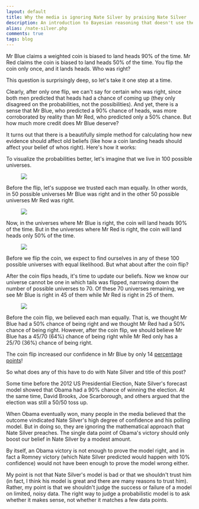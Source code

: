 ```yaml
---
layout: default
title: Why the media is ignoring Nate Silver by praising Nate Silver
description: An introduction to Bayesian reasoning that doesn't use the phrase Bayesian reasoning. Until now. Oops.
alias: /nate-silver.php
comments: true
tags: blog
---
```


<p>Mr Blue claims a weighted coin is biased to land heads 90% of the time. Mr Red claims the coin is biased to land heads 50% of the time. You flip the coin only once, and it lands heads. Who was right?
</p>

<p>This question is surprisingly deep, so let's take it one step at a time.
</p>

<p>Clearly, after only one flip, we can't say for certain who was right, since both men predicted that heads had a chance of coming up (they only disagreed on the probabilities, not the possibilities). And yet, there is a sense that Mr Blue, who predicted a 90% chance of heads, was more corroborated by reality than Mr Red, who predicted only a 50% chance. But how much more credit does Mr Blue deserve?
</p>

<p>It turns out that there is a beautifully simple method for calculating how new evidence should affect old beliefs (like how a coin landing heads should affect your belief of whos right). Here's how it works:
</p>

<p>To visualize the probabilities better, let's imagine that we live in 100 possible universes.
</p>

<figure>
<img src="{{site.url}}/img/universes100.gif" />
</figure>

<p>Before the flip, let's suppose we trusted each man equally. In other words, in 50 possible universes Mr Blue was right and in the other 50 possible universes Mr Red was right.
</p>

<figure>
<img src="{{site.url}}/img/universes50-50.gif" />
</figure>

<p>Now, in the universes where Mr Blue is right, the coin will land heads 90% of the time. But in the universes where Mr Red is right, the coin will land heads only 50% of the time.
</p>

<figure>
<img src="{{site.url}}/img/universes-45-5-25-25.gif" />
</figure>

<p>Before we flip the coin, we expect to find ourselves in any of these 100 possible universes with equal likelihood. But what about after the coin flip?
</p>

<p>After the coin flips heads, it's time to update our beliefs. Now we know our universe cannot be one in which tails was flipped, narrowing down the number of possible universes to 70. Of these 70 universes remaining, we see Mr Blue is right in 45 of them while Mr Red is right in 25 of them.
</p>

<figure>
<img src="{{site.url}}/img/universes45-25.gif" />
</figure>

<p>Before the coin flip, we believed each man equally. That is, we thought Mr Blue had a 50% chance of being right and we thought Mr Red had a 50% chance of being right. However, after the coin flip, we should believe Mr Blue has a 45/70 (64%) chance of being right while Mr Red only has a 25/70 (36%) chance of being right.
</p>

<p>The coin flip increased our confidence in Mr Blue by only 14 <a href="http://xkcd.com/985/">percentage points</a>!
</p>


<p>So what does any of this have to do with Nate Silver and title of this post?</p>

<p>Some time before the 2012 US Presidential Election, Nate Silver's forecast model showed that Obama had a 90% chance of winning the election. At the same time, David Brooks, Joe Scarborough, and others argued that the election was still a 50/50 toss up.</p>

<p>When Obama eventually won, many people in the media believed that the outcome vindicated Nate Silver's high degree of confidence and his polling model. But in doing so, they are ignoring the mathematical approach that Nate Silver preaches. The single data point of Obama's victory should only boost our belief in Nate Silver by a modest amount.
</p>

<p>By itself, an Obama victory is not enough to prove the model right, and in fact a Romney victory (which Nate Silver predicted would happen with 10% confidence) would not have been enough to prove the model wrong either.</p>

<p>My point is not that Nate Silver's model is bad or that we shouldn't trust him (in fact, I think his model is great and there are many reasons to trust him). Rather, my point is that we shouldn't judge the success or failure of a model on limited, noisy data. The right way to judge a probabilistic model is to ask whether it makes sense, not whether it matches a few data points.</p>